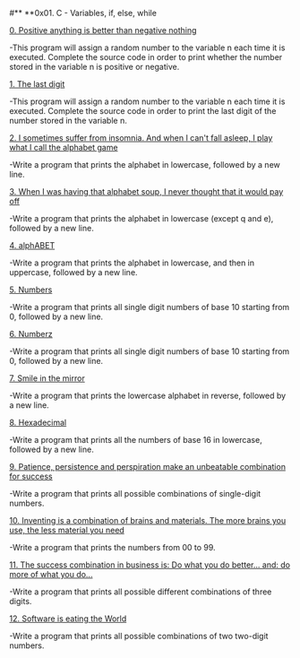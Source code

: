 #** **0x01. C - Variables, if, else, while

[0. Positive anything is better than negative nothing](alx-low_level_programming/0x01-variables_if_else_while/0-positive_or_negative.c)

-This program will assign a random number to the variable n each time it is executed. Complete the source code in order to print whether the number stored in the variable n is positive or negative.

[1. The last digit](alx-low_level_programming/0x01-variables_if_else_while/1-last_digit.c)

-This program will assign a random number to the variable n each time it is executed. Complete the source code in order to print the last digit of the number stored in the variable n.

[2. I sometimes suffer from insomnia. And when I can't fall asleep, I play what I call the alphabet game](alx-low_level_programming/0x01-variables_if_else_while/2-print_alphabet.c)

-Write a program that prints the alphabet in lowercase, followed by a new line.

[3. When I was having that alphabet soup, I never thought that it would pay off](alx-low_level_programming/0x01-variables_if_else_while/3-print_alphabets.c)

-Write a program that prints the alphabet in lowercase (except q and e), followed by a new line.

[4. alphABET](alx-low_level_programming/0x01-variables_if_else_while/4-print_alphabt.c)

-Write a program that prints the alphabet in lowercase, and then in uppercase, followed by a new line.

[5. Numbers](alx-low_level_programming/0x01-variables_if_else_while/5-print_numbers.c)

-Write a program that prints all single digit numbers of base 10 starting from 0, followed by a new line.

[6. Numberz](alx-low_level_programming/0x01-variables_if_else_while/6-print_numberz.c)

-Write a program that prints all single digit numbers of base 10 starting from 0, followed by a new line.

[7. Smile in the mirror](alx-low_level_programming/0x01-variables_if_else_while/7-print_tebahpla.c)

-Write a program that prints the lowercase alphabet in reverse, followed by a new line.

[8. Hexadecimal](alx-low_level_programming/0x01-variables_if_else_while/8-print_base16.c)

-Write a program that prints all the numbers of base 16 in lowercase, followed by a new line.

[9. Patience, persistence and perspiration make an unbeatable combination for success](alx-low_level_programming/0x01-variables_if_else_while/9-print_comb.c)

-Write a program that prints all possible combinations of single-digit numbers.

[10. Inventing is a combination of brains and materials. The more brains you use, the less material you need](alx-low_level_programming/0x01-variables_if_else_while/100-print_comb3.c)

-Write a program that prints the numbers from 00 to 99.

[11. The success combination in business is: Do what you do better... and: do more of what you do...](alx-low_level_programming/0x01-variables_if_else_while/101-print_comb4.c)

-Write a program that prints all possible different combinations of three digits.

[12. Software is eating the World](alx-low_level_programming/0x01-variables_if_else_while/102-print_comb5.c)

-Write a program that prints all possible combinations of two two-digit numbers.
